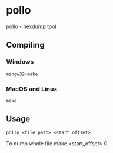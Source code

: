 # pollo

pollo - hexdump tool

## Compiling

### Windows
    mingw32-make
### MacOS and Linux
    make

## Usage
    pollo <file path> <start offset>

To dump whole file make <start_offset> 0